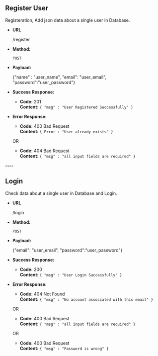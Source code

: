 **Register User**
----
  Registeration, Add json data about a single user in Database. 

* **URL**

  /register

* **Method:**

  `POST`
* **Payload:**
  
  {"name" : "user_name", "email": "user_email", "password":"user_password"}

* **Success Response:**

  * **Code:** 201 <br />
    **Content:** `{ "msg" : "User Registered Successfully" }`

* **Error Response:**

  * **Code:** 400 Bad Request <br />
    **Content:** `{ Error : "User already exists" }`

  OR

  * **Code:** 404 Bad Request <br />
    **Content:** `{ "msg" : "all input fields are required" }`

**----**

**Login**
----
  Check data about a single user in Database and Login.   

* **URL**

  /login

* **Method:**

  `POST`
* **Payload:**
  
  {"email": "user_email", "password":"user_password"}

* **Success Response:**

  * **Code:** 200 <br />
    **Content:** `{ "msg" : "User Login Successfully" }`

* **Error Response:**

  * **Code:** 404 Not Found <br />
    **Content:** `{ "msg" : "No account associated with this email" }`

  OR

  * **Code:** 400 Bad Request <br />
    **Content:** `{ "msg" : "all input fields are required" }`

  OR

  * **Code:** 400 Bad Request <br />
    **Content:** `{ "msg" : "Password is wrong" }`